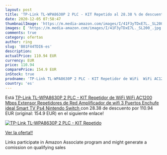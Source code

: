 ```yaml
---
layout: post
title: 'TP-Link TL-WPA8630P 2 PLC - KIT Repetido al 28.38 % de descuento'
date: 2020-12-05 07:58:47
thumbnailImage: 'https://m.media-amazon.com/images/I/41F3yTDxE7L._SL200_.jpg'
images: [ 'https://m.media-amazon.com/images/I/41F3yTDxE7L._SL200_.jpg' ]
comments: true
category: ofertas
author: ring
slug: 'B01F44TDI6-es'
description:
actualPrice: 110.94 EUR
currency: EUR
price: 110.94
comparePrice: 154.9 EUR
inStock: true
prodname: 'TP-Link TL-WPA8630P 2 PLC - KIT Repetidor de WiFi  WiFi AC1200 Mbps  Extensor  Repetidores de Red  Amplificador de wifi  3 Puertos  Enchufe  ideal Smart TV  Ps4  Nintendo Switch '
country: 'es'
---
```


Está [TP-Link TL-WPA8630P 2 PLC - KIT Repetidor de WiFi  WiFi AC1200 Mbps  Extensor  Repetidores de Red  Amplificador de wifi  3 Puertos  Enchufe  ideal Smart TV  Ps4  Nintendo Switch ](https://www.amazon.es/dp/B01F44TDI6/?tag=tolees-21) con 28.38 de descuento por 110.94 EUR (original: 154.9 EUR) en el siguiente enlace!

[![TP-Link TL-WPA8630P 2 PLC - KIT Repetido](https://m.media-amazon.com/images/I/41F3yTDxE7L._SL200_.jpg)](https://www.amazon.es/dp/B01F44TDI6/?tag=tolees-21)

[Ver la oferta!!](https://www.amazon.es/dp/B01F44TDI6/?tag=tolees-21)

Links participate in Amazon Associate program and might generate a comission on qualifying sales


